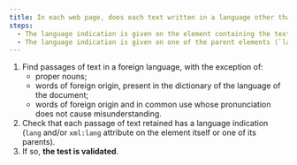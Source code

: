 ```yaml
---
title: In each web page, does each text written in a language other than the [default language](#default-language) satisfy one of these conditions (except in particular cases)?
steps:
  - The language indication is given on the element containing the text (`lang` and/or `xml:lang` attribute).
  - The language indication is given on one of the parent elements (`lang` and/or `xml:lang` attribute)
---
```


1. Find passages of text in a foreign language, with the exception of:
   - proper nouns;
   - words of foreign origin, present in the dictionary of the language of the document;
   - words of foreign origin and in common use whose pronunciation does not cause misunderstanding.
2. Check that each passage of text retained has a language indication (`lang` and/or `xml:lang` attribute on the element itself or one of its parents).
3. If so, **the test is validated**.
